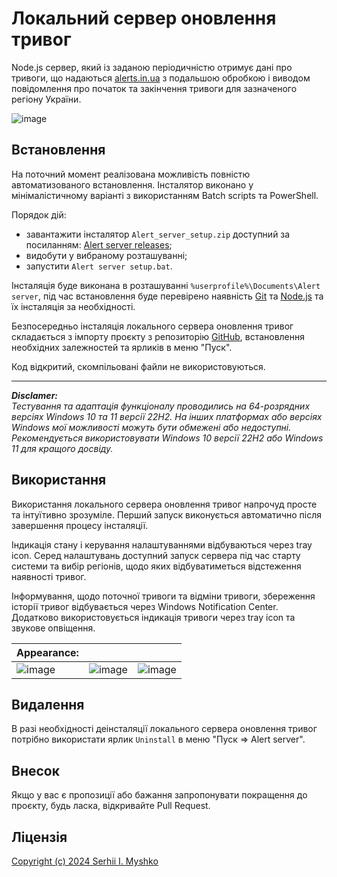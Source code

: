 # Локальний сервер оновлення тривог

Node.js сервер, який із заданою періодичністю отримує дані про тривоги, що надаються [alerts.in.ua](https://alerts.in.ua/) з подальшою обробкою і виводом повідомлення про початок та закінчення тривоги для зазначеного регіону України.

![image](https://github.com/sergeiown/Alert_Server/assets/112722061/f9a69e2e-dd5d-4232-8e6f-0f4581bfd1bd)

## Встановлення

На поточний момент реалізована можливість повністю автоматизованого встановлення. Інсталятор виконано у мінімалістичному варіанті з використанням Batch scripts та PowerShell.

Порядок дій:
- завантажити інсталятор `Alert_server_setup.zip` доступний за посиланням: [Alert server releases](https://github.com/sergeiown/Alert_Server/releases);
- видобути у вибраному розташуванні;
- запустити `Alert server setup.bat`.

Інсталяція буде виконана в розташуванні `%userprofile%\Documents\Alert server`, під час встановлення буде перевірено наявність [Git](https://git-scm.com/) та [Node.js](https://nodejs.org/en) та їх інсталяція за необхідності.

Безпосередньо інсталяція локального сервера оновлення тривог складається з імпорту проєкту з репозиторію [GitHub](https://github.com/sergeiown/Alert_Server), встановлення необхідних залежностей та ярликів в меню "Пуск".

Код відкритий, скомпільовані файли не використовуються.

---
***Disclamer:***  
*Тестування та адаптація функціоналу проводились на 64-розрядних версіях Windows 10 та 11 версії 22H2.*
*На інших платформах або версіях Windows мої можливості можуть бути обмежені або недоступні.*
*Рекомендується використовувати Windows 10 версії 22H2 або Windows 11 для кращого досвіду.*

## Використання

Використання локального сервера оновлення тривог напрочуд просте та інтуїтивно зрозуміле. Перший запуск виконується автоматично після завершення процесу інсталяції.

Індикація стану і керування налаштуваннями відбуваються через tray icon. Серед налаштувань доступний запуск сервера під час старту системи та вибір регіонів, щодо яких відбуватиметься відстеження наявності тривог.

Інформування, щодо поточної тривоги та відміни тривоги, збереження історії тривог відбувається через Windows Notification Center. Додатково використовується індикація тривоги через tray icon та звукове опвіщення.

| Appearance:  | | |
| --- | --- | --- |
| ![image](https://github.com/sergeiown/Alert_Server/assets/112722061/455fbc88-5d9d-4b68-a1ca-26556759e9fa) | ![image](https://github.com/sergeiown/Alert_Server/assets/112722061/0c87f7a9-8ec2-4825-bd66-158231252f26) | ![image](https://github.com/sergeiown/Alert_Server/assets/112722061/69d8daa9-8d13-44c5-83d8-4b74daf7e8ab) |

## Видалення

В разі необхідності деінсталяції локального сервера оновлення тривог потрібно використати ярлик `Uninstall` в меню "Пуск => Alert server".

## Внесок

Якщо у вас є пропозиції або бажання запропонувати покращення до проєкту, будь ласка, відкривайте Pull Request.

## Ліцензія

[Copyright (c) 2024 Serhii I. Myshko](https://github.com/sergeiown/Current_Alert/blob/main/LICENSE)

